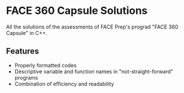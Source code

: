 # FACE 360 Capsule Solutions

All the solutions of the assessments of FACE Prep's prograd "FACE 360 Capsule" in C++.

## Features

- Properly formatted codes
- Descriptive variable and function names in "not-straight-forward" programs
- Combination of efficiency and readability
